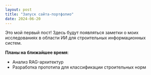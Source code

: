 ```yaml
---
layout: post
title: "Запуск сайта-портфолио"
date: 2024-06-20
---
```


Это мой первый пост! Здесь будут появляться заметки о моих исследованиях в области ИИ для строительных информационных систем.

**Планы на ближайшее время**:  
- Анализ RAG-архитектур  
- Разработка прототипа для классификации строительных норм